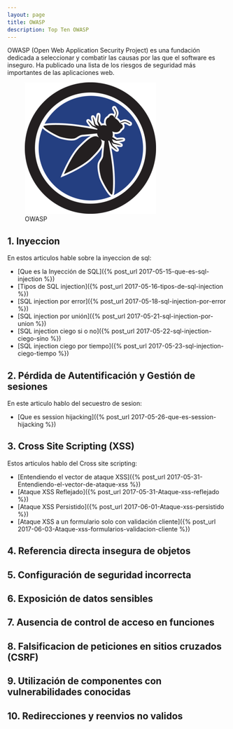 ```yaml
---
layout: page
title: OWASP
description: Top Ten OWASP
---
```


OWASP (Open Web Application Security Project) es una fundación dedicada a seleccionar y combatir las causas por las que el software es inseguro. Ha publicado una lista de los riesgos de seguridad más importantes de las aplicaciones web. 

<figure>
<img alt="OWASP" src="/resources/images/owasp.png"/>
<figcaption>
OWASP 
</figcaption>
</figure>

## 1. Inyeccion

En estos articulos hable sobre la inyeccion de sql:

* [Que es la Inyección de SQL]({% post_url 2017-05-15-que-es-sql-injection %}) 
* [Tipos de SQL injection]({% post_url 2017-05-16-tipos-de-sql-injection %}) 
* [SQL injection por error]({% post_url 2017-05-18-sql-injection-por-error %})
* [SQL injection por unión]({% post_url 2017-05-21-sql-injection-por-union %})
* [SQL injection ciego si o no]({% post_url 2017-05-22-sql-injection-ciego-sino %})
* [SQL injection ciego por tiempo]({% post_url 2017-05-23-sql-injection-ciego-tiempo %})


## 2. Pérdida de Autentificación y Gestión de sesiones

En este articulo hablo del secuestro de sesion:

* [Que es session hijacking]({% post_url 2017-05-26-que-es-session-hijacking %}) 


## 3. Cross Site Scripting (XSS)

Estos articulos hablo del Cross site scripting:

* [Entendiendo el vector de ataque XSS]({% post_url 2017-05-31-Entendiendo-el-vector-de-ataque-xss %}) 
* [Ataque XSS Reflejado]({% post_url 2017-05-31-Ataque-xss-reflejado %}) 
* [Ataque XSS Persistido]({% post_url 2017-06-01-Ataque-xss-persistido %}) 
* [Ataque XSS a un formulario solo con validación cliente]({% post_url 2017-06-03-Ataque-xss-formularios-validacion-cliente %}) 



## 4. Referencia directa insegura de objetos

## 5. Configuración de seguridad incorrecta

## 6. Exposición de datos sensibles

## 7. Ausencia de control de acceso en funciones

## 8. Falsificacion de peticiones en sitios cruzados (CSRF)

## 9. Utilización de componentes con vulnerabilidades conocidas

## 10. Redirecciones y reenvios no validos

